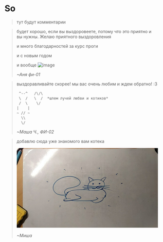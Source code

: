 # So

> тут будут комментарии

> будет хорошо, если вы выздоровеете, потому что это приятно и вы нужны. Желаю приятного выздоровления
>
> и много благодарностей за курс проги
>
> и с новым годом
>
> и вообще
> ![image](https://i.pinimg.com/564x/fa/e6/b7/fae6b7198f7027da878689ce950f7514.jpg)
>
> *~Аня фи-01*


> выздоравливайте скорее! мы вас очень любим и ждем обратно! :3 
> ```
>  ^--^   /\/\
>  \  /   \  /  *шлем лучей любви и котиков*
>  /  \    \/
> |    |
> ~ // ~
>   \\
>   \/
> ```
> *~Маша Ч., ФИ-02*


> добавлю сюда уже знакомого вам котека
> 
> ![image](assets/cat_mkrooted.jpg)
> 
> *~Миша*